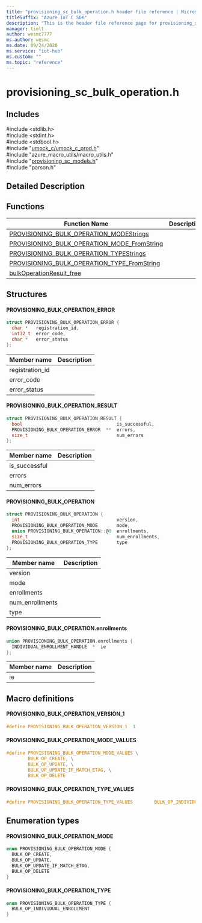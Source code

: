 ```yaml
---                             
title: "provisioning_sc_bulk_operation.h header file reference | Microsoft Docs" 
titleSuffix: "Azure IoT C SDK"            
description: "This is the header file reference page for provisioning_sc_bulk_operation.h in the Azure IoT C SDK. This SDK is used with Azure IoT Hub and Azure IoT Hub Device Provisioning Service"            
manager: timlt                 
author: wesmc7777              
ms.author: wesmc               
ms.date: 09/24/2020                    
ms.service: "iot-hub"             
ms.custom: ""                
ms.topic: "reference"        
---                            
```


# provisioning_sc_bulk_operation.h 

## Includes

\#include <stdlib.h>  
\#include <stdint.h>  
\#include <stdbool.h>  
\#include "[umock_c/umock_c_prod.h](umock-c-prod-h.md)"  
\#include "azure_macro_utils/macro_utils.h"  
\#include "[provisioning_sc_models.h](provisioning-sc-models-h.md)"  
\#include "parson.h"  

## Detailed Description

## Functions

Function Name                  | Description                                
--------------------------------|---------------------------------------------
[PROVISIONING_BULK_OPERATION_MODEStrings](./provisioning-sc-bulk-operation-h/provisioning-bulk-operation-modestrings.md)            | 
[PROVISIONING_BULK_OPERATION_MODE_FromString](./provisioning-sc-bulk-operation-h/provisioning-bulk-operation-mode-fromstring.md)            | 
[PROVISIONING_BULK_OPERATION_TYPEStrings](./provisioning-sc-bulk-operation-h/provisioning-bulk-operation-typestrings.md)            | 
[PROVISIONING_BULK_OPERATION_TYPE_FromString](./provisioning-sc-bulk-operation-h/provisioning-bulk-operation-type-fromstring.md)            | 
[bulkOperationResult_free](./provisioning-sc-bulk-operation-h/bulkoperationresult-free.md)            | 

## Structures

#### PROVISIONING_BULK_OPERATION_ERROR

```C
struct PROVISIONING_BULK_OPERATION_ERROR {
  char *   registration_id,
  int32_t  error_code,
  char *   error_status
};
```
Member name                 | Description                                
----------------------------|----------------
 registration_id            | 
 error_code            | 
 error_status            | 
#### PROVISIONING_BULK_OPERATION_RESULT

```C
struct PROVISIONING_BULK_OPERATION_RESULT {
  bool                                   is_successful,
  PROVISIONING_BULK_OPERATION_ERROR  **  errors,
  size_t                                 num_errors
};
```
Member name                 | Description                                
----------------------------|----------------
 is_successful            | 
 errors            | 
 num_errors            | 
#### PROVISIONING_BULK_OPERATION

```C
struct PROVISIONING_BULK_OPERATION {
  int                                    version,
  PROVISIONING_BULK_OPERATION_MODE       mode,
  union PROVISIONING_BULK_OPERATION::@0  enrollments,
  size_t                                 num_enrollments,
  PROVISIONING_BULK_OPERATION_TYPE       type
};
```
Member name                 | Description                                
----------------------------|----------------
 version            | 
 mode            | 
 enrollments            | 
 num_enrollments            | 
 type            | 
#### PROVISIONING_BULK_OPERATION.enrollments

```C
union PROVISIONING_BULK_OPERATION.enrollments {
  INDIVIDUAL_ENROLLMENT_HANDLE  *  ie
};
```
Member name                 | Description                                
----------------------------|----------------
 ie            | 

## Macro definitions

#### PROVISIONING_BULK_OPERATION_VERSION_1

```C
#define PROVISIONING_BULK_OPERATION_VERSION_1  1 
```

#### PROVISIONING_BULK_OPERATION_MODE_VALUES

```C
#define PROVISIONING_BULK_OPERATION_MODE_VALUES \
        BULK_OP_CREATE, \
        BULK_OP_UPDATE, \
        BULK_OP_UPDATE_IF_MATCH_ETAG, \
        BULK_OP_DELETE 
```

#### PROVISIONING_BULK_OPERATION_TYPE_VALUES

```C
#define PROVISIONING_BULK_OPERATION_TYPE_VALUES        BULK_OP_INDIVIDUAL_ENROLLMENT 
```

## Enumeration types

#### PROVISIONING_BULK_OPERATION_MODE

```C
enum PROVISIONING_BULK_OPERATION_MODE {
  BULK_OP_CREATE,
  BULK_OP_UPDATE,
  BULK_OP_UPDATE_IF_MATCH_ETAG,
  BULK_OP_DELETE
}
```

#### PROVISIONING_BULK_OPERATION_TYPE

```C
enum PROVISIONING_BULK_OPERATION_TYPE {
  BULK_OP_INDIVIDUAL_ENROLLMENT
}
```

